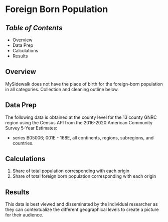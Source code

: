 # **Foreign Born Population**

## *Table of Contents*  
+ Overview
+ Data Prep  
+ Calculations  
+ Results    

## Overview  

MySidewalk does not have the place of birth for the foreign-born population in all categories. Collection and cleaning outline below.  

## Data Prep  

The following data is obtained at the county level for the 13 county GNRC region using the Census API from the 2016-2020 American Community Survey 5-Year Estimates:  

+ series B05006; 001E - 168E, all continents, regions, subregions, and countries.   

## Calculations  

1. Share of total population corresponding with each origin  
2. Share of total foreign born population corresponding with each origin

## Results  

This data is best viewed and disseminated by the individual researcher as they can contextualize the different geographical levels to create a picture for their audience.
